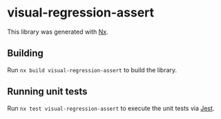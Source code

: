 # visual-regression-assert

This library was generated with [Nx](https://nx.dev).

## Building

Run `nx build visual-regression-assert` to build the library.

## Running unit tests

Run `nx test visual-regression-assert` to execute the unit tests via [Jest](https://jestjs.io).
